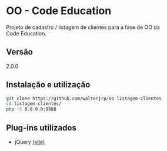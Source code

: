 OO - Code Education
=========

Projeto de cadastro / listagem de clientes para a fase de OO da Code.Education.

Versão
----

2.0.0

Instalação e utilização
--------------

```sh
git clone https://github.com/walterjrp/oo listagem-clientes
cd listagem-clientes/
php -S 0.0.0.0:8888
```
Plug-ins utilizados
--------------

* jQuery [(site)](http://jquery.com/ "(site)")
